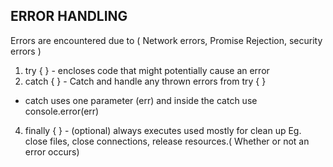 ## ERROR HANDLING

Errors are encountered due to ( Network errors, Promise Rejection, security errors )
1. try { } - encloses code that might potentially cause an error
2. catch { } - Catch and handle any thrown errors from try { }
- catch uses one parameter (err) and inside the catch use console.error(err)
4. finally { } - (optional) always executes used mostly for clean up Eg. close files, close connections, release resources.( Whether or not an error occurs)